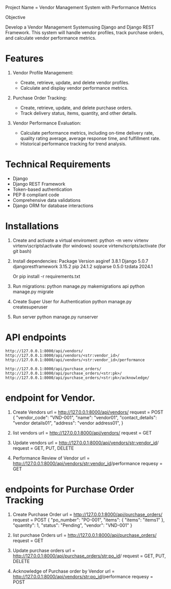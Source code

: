 Project Name = Vendor Management System with Performance Metrics

Objective

Develop a Vendor Management Systemusing Django and Django REST Framework. This
system will handle vendor profiles, track purchase orders, and calculate vendor performance
metrics.

# Features

1. Vendor Profile Management:
   - Create, retrieve, update, and delete vendor profiles.
   - Calculate and display vendor performance metrics.

2. Purchase Order Tracking:
   - Create, retrieve, update, and delete purchase orders.
   - Track delivery status, items, quantity, and other details.

3. Vendor Performance Evaluation:
   - Calculate performance metrics, including on-time delivery rate, quality rating average, average response time, and fulfillment rate.
   - Historical performance tracking for trend analysis.

# Technical Requirements

- Django 
- Django REST Framework
- Token-based authentication
- PEP 8 compliant code
- Comprehensive data validations
- Django ORM for database interactions

# Installations

1. Create and activate a virtual enviroment:
    python -m venv virtenv
    virtenv\scripts\activate  (for windows)
    source virtenv/scripts/activate (for git bash)

2. Install dependencies:
    Package             Version
    asgiref             3.8.1
    Django              5.0.7
    djangorestframework 3.15.2
    pip                 24.1.2
    sqlparse            0.5.0
    tzdata              2024.1

    Or
    pip install -r requirements.txt

3. Run migrations:
    python manage.py makemigrations api
    python manage.py migrate

4. Create Super User for Authentication
    python manage.py createsuperuser

5. Run server
    python manage.py runserver

# API endpoints
    http://127.0.0.1:8000/api/vendors/ 
    http://127.0.0.1:8000/api/vendors/<str:vendor_id>/
    http://127.0.0.1:8000/api/vendors/<str:vendor_id>/performance

    http://127.0.0.1:8000/api/purchase_orders/
    http://127.0.0.1:8000/api/purchase_orders/<str:pk>/  
    http://127.0.0.1:8000/api/purchase_orders/<str:pk>/acknowledge/ 

# endpoint for Vendor.

1. Create Vendors
    url = http://127.0.0.1:8000/api/vendors/
    request = POST
        {
            "vendor_code": "VND-001",
            "name": "vendor01",
            "contact_details": "vendor details01",
            "address": "vendor address01",
        }

2. list vendors
    url = http://127.0.0.1:8000/api/vendors/
    request = GET
    
3. Update vendors
    url = http://127.0.0.1:8000/api/vendors/<str:vendor_id>/
    request = GET, PUT, DELETE

4. Performance Review of Vendor
    url = http://127.0.0.1:8000/api/vendors/<str:vendor_id>/performance
    requesy = GET

# endpoints for Purchase Order Tracking

1. Create Purchase Order
    url = http://127.0.0.1:8000/api/purchase_orders/
    request = POST
        {
            "po_number": "PO-001",
            "items": {
                "items": "items1"
            },
            "quantity": 1,
            "status": "Pending",
            "vendor": "VND-001"
        }  

2. list purchase Orders
    url = http://127.0.0.1:8000/api/purchase_orders/
    request = GET
    
3. Update purchase orders
    url = http://127.0.0.1:8000/api/purchase_orders/<str:po_id>/
    request = GET, PUT, DELETE

4. Acknowledge of Purchase order by Vendor
    url = http://127.0.0.1:8000/api/vendors/<str:po_id>/performance
    requesy = POST

